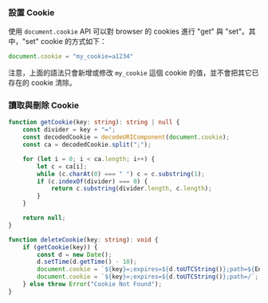 ### 設置 Cookie

使用 `document.cookie` API 可以對 browser 的 cookies  進行 "get" 與 "set"。其中，"set" cookie 的方式如下：

```JavaScript
document.cookie = "my_cookie=a1234"
```

注意，上面的語法只會新增或修改 `my_cookie` 這個 cookie 的值，並不會把其它已存在的 cookie 清除。

### 讀取與刪除 Cookie

```TypeScript
function getCookie(key: string): string | null {
    const divider = key + "=";
    const decodedCookie = decodeURIComponent(document.cookie);
    const ca = decodedCookie.split(";");

    for (let i = 0; i < ca.length; i++) {
        let c = ca[i];
        while (c.charAt(0) === " ") c = c.substring(1);
        if (c.indexOf(divider) === 0) {
            return c.substring(divider.length, c.length);
        }
    }

    return null;
}

function deleteCookie(key: string): void {
    if (getCookie(key)) {
        const d = new Date();
        d.setTime(d.getTime() - 10);
        document.cookie = `${key}=;expires=${d.toUTCString()};path=${Env.frontendRootPath}`;
        document.cookie = `${key}=;expires=${d.toUTCString()};path=/`;
    } else throw Error("Cookie Not Found");
}
```